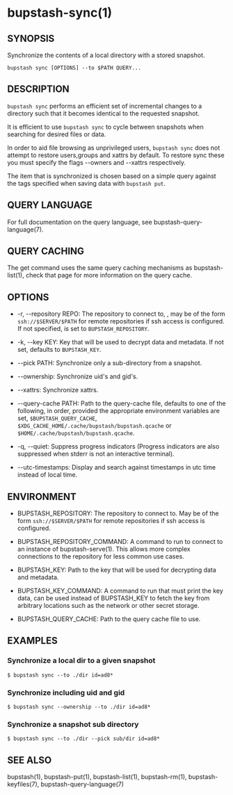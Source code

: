 bupstash-sync(1) 
================

## SYNOPSIS

Synchronize the contents of a local directory with a stored snapshot.

`bupstash sync [OPTIONS] --to $PATH QUERY... `

## DESCRIPTION

`bupstash sync` performs an efficient set of incremental changes to
a directory such that it becomes identical to the requested snapshot.

It is efficient to use `bupstash sync` to cycle between snapshots when
searching for desired files or data.

In order to aid file browsing as unprivileged users, `bupstash sync` does
not attempt to restore users,groups and xattrs by default. To restore
sync these you must specify the flags --owners and --xattrs respectively.

The item that is synchronized is chosen based on a simple query against the 
tags specified when saving data with `bupstash put`.

## QUERY LANGUAGE

For full documentation on the query language, see bupstash-query-language(7).

## QUERY CACHING

The get command uses the same query caching mechanisms as bupstash-list(1), check that page for
more information on the query cache.

## OPTIONS

* -r, --repository REPO:
  The repository to connect to, , may be of the form `ssh://$SERVER/$PATH` for
  remote repositories if ssh access is configured. If not specified, is set to `BUPSTASH_REPOSITORY`.

* -k, --key KEY:
  Key that will be used to decrypt data and metadata. If not set, defaults
  to `BUPSTASH_KEY`.

* --pick PATH:
  Synchronize only a sub-directory from a snapshot.

* --ownership:
  Synchronize uid's and gid's.

* --xattrs:
  Synchronize xattrs.

* --query-cache PATH:
  Path to the query-cache file, defaults to one of the following, in order, provided
  the appropriate environment variables are set, `$BUPSTASH_QUERY_CACHE`,
  `$XDG_CACHE_HOME/.cache/bupstash/bupstash.qcache` or `$HOME/.cache/bupstash/bupstash.qcache`.

* -q, --quiet:
  Suppress progress indicators (Progress indicators are also suppressed when stderr
  is not an interactive terminal).

* --utc-timestamps:
  Display and search against timestamps in utc time instead of local time.

## ENVIRONMENT

* BUPSTASH_REPOSITORY:
  The repository to connect to. May be of the form `ssh://$SERVER/$PATH` for
  remote repositories if ssh access is configured.

* BUPSTASH_REPOSITORY_COMMAND:
  A command to run to connect to an instance of bupstash-serve(1). This 
  allows more complex connections to the repository for less common use cases.

* BUPSTASH_KEY:
  Path to the key that will be used for decrypting data and metadata.

* BUPSTASH_KEY_COMMAND:
  A command to run that must print the key data, can be used instead of BUPSTASH_KEY
  to fetch the key from arbitrary locations such as the network or other secret storage.

* BUPSTASH_QUERY_CACHE:
  Path to the query cache file to use.


## EXAMPLES

### Synchronize a local dir to a given snapshot

```
$ bupstash sync --to ./dir id=ad8*
```

### Synchronize including uid and gid

```
$ bupstash sync --ownership --to ./dir id=ad8*
```

### Synchronize a snapshot sub directory

```
$ bupstash sync --to ./dir --pick sub/dir id=ad8*
```

## SEE ALSO

bupstash(1), bupstash-put(1), bupstash-list(1), bupstash-rm(1), bupstash-keyfiles(7),
bupstash-query-language(7)
